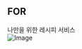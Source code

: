 ## FOR

나만을 위한 레시피 서비스
<br>
![Image](https://github.com/user-attachments/assets/e6227caf-f637-44ea-86af-2487d400417b)

